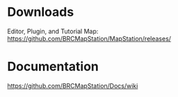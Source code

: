 # Downloads

Editor, Plugin, and Tutorial Map: https://github.com/BRCMapStation/MapStation/releases/ 

# Documentation

https://github.com/BRCMapStation/Docs/wiki 
